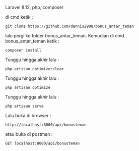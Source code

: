 Laravel 8.12, php, composer </br>

di cmd ketik :

```
git clone https://github.com/dennis2908/bonus_antar_teman
```

lalu pergi ke folder bonus_antar_teman. Kemudian di cmd bonus_antar_teman ketik :

```
composer install
```

Tunggu hingga akhir lalu :

```
php artisan optimize:clear
```

Tunggu hingga akhir lalu :

```
php artisan optimize
```

Tunggu hingga akhir lalu :

```
php artisan serve
```

Lalu buka di browser :

```
http://localhost:8000/api/bonusteman
```

atau buka di postman :

```
GET localhost:8000/api/bonusteman
```